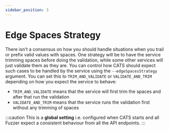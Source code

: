 ```yaml
---
sidebar_position: 3
---
```


# Edge Spaces Strategy
There isn't a consensus on how you should handle situations when you trail or prefix valid values with spaces.
One strategy will be to have the service trimming spaces before doing the validation, while some other services will just validate them as they are.
You can control how CATS should expect such cases to be handled by the service using the `--edgeSpacesStrategy` argument.
You can set this to `TRIM_AND_VALIDATE` or `VALIDATE_AND_TRIM` depending on how you expect the service to behave:
- `TRIM_AND_VALIDATE` means that the service will first trim the spaces and after that run the validation
- `VALIDATE_AND_TRIM` means that the service runs the validation first without any trimming of spaces

:::caution
This is a **global setting** i.e. configured when CATS starts and all Fuzzer expect a consistent behaviour from all the API endpoints.
:::